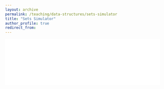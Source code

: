 ```yaml
---
layout: archive
permalink: /teaching/data-structures/sets-simulator
title: "Sets Simulator"
author_profile: true
redirect_from: 
---
```


<iframe id="dynamic-iframe" src="../../../files/data_structures/slides/Bolum_12_Sets.html" width="100%" style="border: none;"></iframe>

<script>
  const iframe = document.getElementById('dynamic-iframe');
  iframe.onload = () => {
    iframe.style.height = iframe.contentWindow.document.body.scrollHeight + 'px';
  };
</script>
